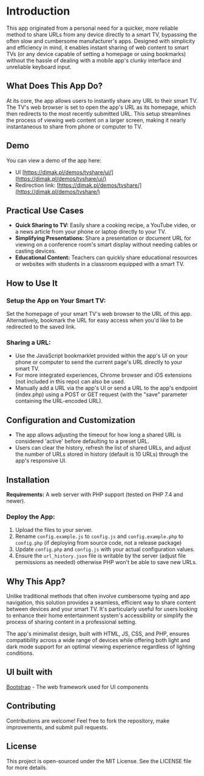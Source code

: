 # Introduction
This app originated from a personal need for a quicker, more reliable method to share URLs from any device directly to a smart TV, bypassing the often slow and cumbersome manufacturer's apps. Designed with simplicity and efficiency in mind, it enables instant sharing of web content to smart TVs (or any device capable of setting a homepage or using bookmarks) without the hassle of dealing with a mobile app's clunky interface and unreliable keyboard input.

## What Does This App Do?
At its core, the app allows users to instantly share any URL to their smart TV. The TV's web browser is set to open the app's URL as its homepage, which then redirects to the most recently submitted URL. This setup streamlines the process of viewing web content on a larger screen, making it nearly instantaneous to share from phone or computer to TV.

## Demo
You can view a demo of the app here:
- UI [https://dimak.pl/demos/tvshare/ui/](https://dimak.pl/demos/tvshare/ui/)
- Redirection link: [https://dimak.pl/demos/tvshare/](https://dimak.pl/demos/tvshare/)

## Practical Use Cases
- **Quick Sharing to TV:** Easily share a cooking recipe, a YouTube video, or a news article from your phone or laptop directly to your TV.
- **Simplifying Presentations:** Share a presentation or document URL for viewing on a conference room's smart display without needing cables or casting devices.
- **Educational Content:** Teachers can quickly share educational resources or websites with students in a classroom equipped with a smart TV.

## How to Use It
### Setup the App on Your Smart TV:
Set the homepage of your smart TV's web browser to the URL of this app. Alternatively, bookmark the URL for easy access when you'd like to be redirected to the saved link.

### Sharing a URL:
- Use the JavaScript bookmarklet provided within the app's UI on your phone or computer to send the current page's URL directly to your smart TV.
- For more integrated experiences, Chrome browser and iOS extensions (not included in this repo) can also be used.
- Manually add a URL via the app's UI or send a URL to the app's endpoint (index.php) using a POST or GET request (with the "save" parameter containing the URL-encoded URL).

## Configuration and Customization
- The app allows adjusting the timeout for how long a shared URL is considered 'active' before defaulting to a preset URL.
- Users can clear the history, refresh the list of shared URLs, and adjust the number of URLs stored in history (default is 10 URLs) through the app's responsive UI.

## Installation
**Requirements:** A web server with PHP support (tested on PHP 7.4 and newer).
### Deploy the App:
1. Upload the files to your server.
2. Rename `config.example.js` to `config.js` and `config.example.php` to `config.php` (if deploying from source code, not a release package)
3. Update `config.php` and `config.js` with your actual configuration values. 
4. Ensure the `url_history.json` file is writable by the server (adjust file permissions as needed) otherwise PHP won't be able to save new URLs.

## Why This App?
Unlike traditional methods that often involve cumbersome typing and app navigation, this solution provides a seamless, efficient way to share content between devices and your smart TV. It's particularly useful for users looking to enhance their home entertainment system's accessibility or simplify the process of sharing content in a professional setting.

The app's minimalist design, built with HTML, JS, CSS, and PHP, ensures compatibility across a wide range of devices while offering both light and dark mode support for an optimal viewing experience regardless of lighting conditions.

## UI built with
[Bootstrap](https://github.com/twbs/bootstrap) - The web framework used for UI components

## Contributing
Contributions are welcome! Feel free to fork the repository, make improvements, and submit pull requests.

## License
This project is open-sourced under the MIT License. See the LICENSE file for more details.
